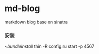 md-blog
=======

markdown blog base on sinatra 

### 安装
~$bundle install  
~$thin -R config.ru start -p 4567
